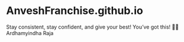 # AnveshFranchise.github.io
Stay consistent, stay confident, and give your best! You’ve got this! 🚀🔥
Ardhamyindha Raja
